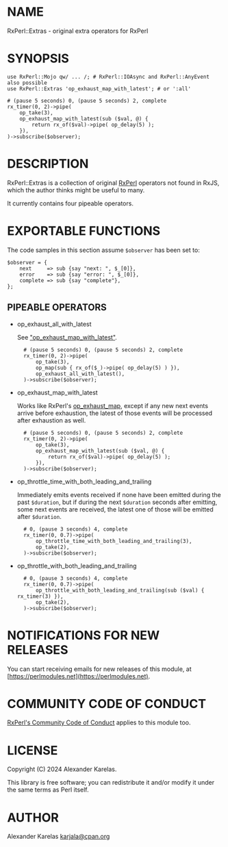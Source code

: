 # NAME

RxPerl::Extras - original extra operators for RxPerl

# SYNOPSIS

    use RxPerl::Mojo qw/ ... /; # RxPerl::IOAsync and RxPerl::AnyEvent also possible
    use RxPerl::Extras 'op_exhaust_map_with_latest'; # or ':all'

    # (pause 5 seconds) 0, (pause 5 seconds) 2, complete
    rx_timer(0, 2)->pipe(
        op_take(3),
        op_exhaust_map_with_latest(sub ($val, @) {
            return rx_of($val)->pipe( op_delay(5) );
        }),
    )->subscribe($observer);

# DESCRIPTION

RxPerl::Extras is a collection of original [RxPerl](https://metacpan.org/pod/RxPerl) operators not found in RxJS,
which the author thinks might be useful to many.

It currently contains four pipeable operators.

# EXPORTABLE FUNCTIONS

The code samples in this section assume `$observer` has been set to:

    $observer = {
        next     => sub {say "next: ", $_[0]},
        error    => sub {say "error: ", $_[0]},
        complete => sub {say "complete"},
    };

## PIPEABLE OPERATORS

- op\_exhaust\_all\_with\_latest

    See ["op\_exhaust\_map\_with\_latest"](#op_exhaust_map_with_latest).

        # (pause 5 seconds) 0, (pause 5 seconds) 2, complete
        rx_timer(0, 2)->pipe(
            op_take(3),
            op_map(sub { rx_of($_)->pipe( op_delay(5) ) }),
            op_exhaust_all_with_latest(),
        )->subscribe($observer);

- op\_exhaust\_map\_with\_latest

    Works like RxPerl's [op\_exhaust\_map](https://metacpan.org/pod/RxPerl#op_exhaust_map), except if any new next events arrive before exhaustion,
    the latest of those events will be processed after exhaustion as well.

        # (pause 5 seconds) 0, (pause 5 seconds) 2, complete
        rx_timer(0, 2)->pipe(
            op_take(3),
            op_exhaust_map_with_latest(sub ($val, @) {
                return rx_of($val)->pipe( op_delay(5) );
            }),
        )->subscribe($observer);

- op\_throttle\_time\_with\_both\_leading\_and\_trailing

    Immediately emits events received if none have been emitted during the past `$duration`,
    but if during the next `$duration` seconds after emitting, some next events are received,
    the latest one of those will be emitted after `$duration`.

        # 0, (pause 3 seconds) 4, complete
        rx_timer(0, 0.7)->pipe(
            op_throttle_time_with_both_leading_and_trailing(3),
            op_take(2),
        )->subscribe($observer);

- op\_throttle\_with\_both\_leading\_and\_trailing

        # 0, (pause 3 seconds) 4, complete
        rx_timer(0, 0.7)->pipe(
            op_throttle_with_both_leading_and_trailing(sub ($val) { rx_timer(3) }),
            op_take(2),
        )->subscribe($observer);

# NOTIFICATIONS FOR NEW RELEASES

You can start receiving emails for new releases of this module, at [https://perlmodules.net](https://perlmodules.net).

# COMMUNITY CODE OF CONDUCT

[RxPerl's Community Code of Conduct](https://metacpan.org/pod/RxPerl%3A%3ACodeOfConduct) applies to this module too.

# LICENSE

Copyright (C) 2024 Alexander Karelas.

This library is free software; you can redistribute it and/or modify
it under the same terms as Perl itself.

# AUTHOR

Alexander Karelas <karjala@cpan.org>
